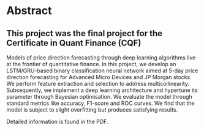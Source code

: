 # Abstract
## This project was the final project for the Certificate in Quant Finance (CQF)
Models of price direction forecasting through deep learning algorithms
live at the frontier of quantitative finance. In this project, we develop an LSTM/GRU-based binary classification neural network aimed at 5-day price direction forecasting
for Advanced Micro Devices and JP Morgan stocks. We perform feature extraction
and selection to address multicollinearity. Subsequently, we implement a deep learning
architecture and hypertune its parameter through Bayesian optimisation. We evaluate
the model through standard metrics like accuracy, F1-score and ROC curves. We find
that the model is subject to slight overfitting but produces satisfying results.

Detailed information is found in the PDF.

